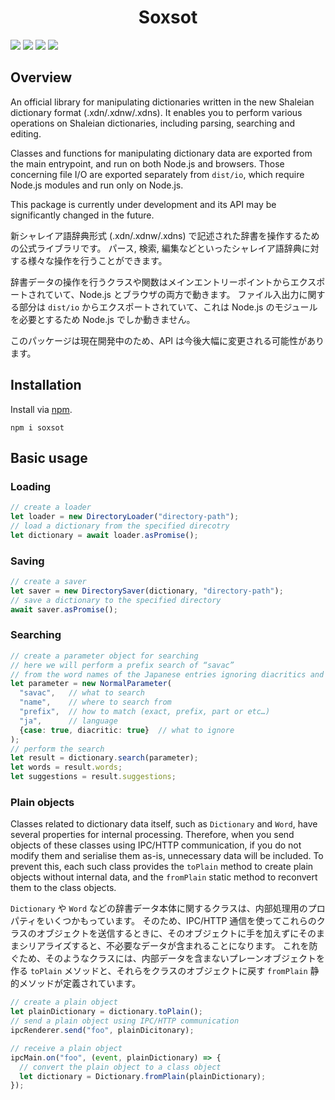 <div align="center">
<h1>Soxsot</h1>
</div>

![](https://img.shields.io/github/package-json/v/Ziphil/Soxsot)
![](https://img.shields.io/github/commit-activity/y/Ziphil/Soxsot?label=commits)
![](https://img.shields.io/endpoint.svg?url=https%3A%2F%2Factions-badge.atrox.dev%2FZiphil%2FSoxsot%2Fbadge%3Fref%3Ddevelop&label=test&style=flat&logo=none)
![](https://img.shields.io/codecov/c/github/Ziphil/Soxsot)


## Overview
An official library for manipulating dictionaries written in the new Shaleian dictionary format (.xdn/.xdnw/.xdns).
It enables you to perform various operations on Shaleian dictionaries, including parsing, searching and editing.

Classes and functions for manipulating dictionary data are exported from the main entrypoint, and run on both Node.js and browsers.
Those concerning file I/O are exported separately from `dist/io`, which require Node.js modules and run only on Node.js.

This package is currently under development and its API may be significantly changed in the future.

新シャレイア語辞典形式 (.xdn/.xdnw/.xdns) で記述された辞書を操作するための公式ライブラリです。
パース, 検索, 編集などといったシャレイア語辞典に対する様々な操作を行うことができます。

辞書データの操作を行うクラスや関数はメインエントリーポイントからエクスポートされていて、Node.js とブラウザの両方で動きます。
ファイル入出力に関する部分は `dist/io` からエクスポートされていて、これは Node.js のモジュールを必要とするため Node.js でしか動きません。

このパッケージは現在開発中のため、API は今後大幅に変更される可能性があります。

## Installation
Install via [npm](https://www.npmjs.com/package/soxsot).
```
npm i soxsot
```

## Basic usage
### Loading
```typescript
// create a loader
let loader = new DirectoryLoader("directory-path");
// load a dictionary from the specified direcotry
let dictionary = await loader.asPromise();
```

### Saving
```typescript
// create a saver
let saver = new DirectorySaver(dictionary, "directory-path");
// save a dictionary to the specified directory
await saver.asPromise();
```

### Searching
```typescript
// create a parameter object for searching
// here we will perform a prefix search of “savac”
// from the word names of the Japanese entries ignoring diacritics and cases
let parameter = new NormalParameter(
  "savac",   // what to search
  "name",    // where to search from
  "prefix",  // how to match (exact, prefix, part or etc…)
  "ja",      // language
  {case: true, diacritic: true}  // what to ignore
);
// perform the search
let result = dictionary.search(parameter);
let words = result.words;
let suggestions = result.suggestions;
```

### Plain objects
Classes related to dictionary data itself, such as `Dictionary` and `Word`, have several properties for internal processing.
Therefore, when you send objects of these classes using IPC/HTTP communication, if you do not modify them and serialise them as-is, unnecessary data will be included.
To prevent this, each such class provides the `toPlain` method to create plain objects without internal data, and the `fromPlain` static method to reconvert them to the class objects.

`Dictionary` や `Word` などの辞書データ本体に関するクラスは、内部処理用のプロパティをいくつかもっています。
そのため、IPC/HTTP 通信を使ってこれらのクラスのオブジェクトを送信するときに、そのオブジェクトに手を加えずにそのままシリアライズすると、不必要なデータが含まれることになります。
これを防ぐため、そのようなクラスには、内部データを含まないプレーンオブジェクトを作る `toPlain` メソッドと、それらをクラスのオブジェクトに戻す `fromPlain` 静的メソッドが定義されています。

```typescript
// create a plain object
let plainDictionary = dictionary.toPlain();
// send a plain object using IPC/HTTP communication
ipcRenderer.send("foo", plainDicitonary);

// receive a plain object
ipcMain.on("foo", (event, plainDictionary) => {
  // convert the plain object to a class object
  let dictionary = Dictionary.fromPlain(plainDictionary);
});
```